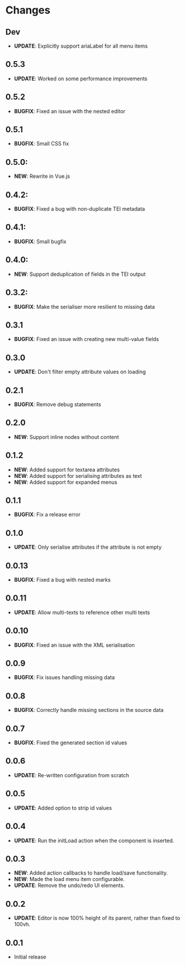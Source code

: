 # Changes

## Dev

* **UPDATE**: Explicitly support ariaLabel for all menu items

## 0.5.3

* **UPDATE**: Worked on some performance improvements

## 0.5.2

* **BUGFIX**: Fixed an issue with the nested editor

## 0.5.1

* **BUGFIX**: Small CSS fix

## 0.5.0:

* **NEW**: Rewrite in Vue.js

## 0.4.2:

* **BUGFIX**: Fixed a bug with non-duplicate TEI metadata

## 0.4.1:

* **BUGFIX**: Small bugfix

## 0.4.0:

* **NEW**: Support deduplication of fields in the TEI output

## 0.3.2:

* **BUGFIX**: Make the serialiser more resilient to missing data

## 0.3.1

* **BUGFIX**: Fixed an issue with creating new multi-value fields

## 0.3.0

* **UPDATE**: Don't filter empty attribute values on loading

## 0.2.1

* **BUGFIX**: Remove debug statements

## 0.2.0

* **NEW**: Support inline nodes without content

## 0.1.2

* **NEW**: Added support for textarea attributes
* **NEW**: Added support for serialising attributes as text
* **NEW**: Added support for expanded menus

## 0.1.1

* **BUGFIX**: Fix a release error

## 0.1.0

* **UPDATE**: Only serialise attributes if the attribute is not empty

## 0.0.13

* **BUGFIX**: Fixed a bug with nested marks

## 0.0.11

* **UPDATE**: Allow multi-texts to reference other multi texts

## 0.0.10

* **BUGFIX**: Fixed an issue with the XML serialisation

## 0.0.9

* **BUGFIX**: Fix issues handling missing data

## 0.0.8

* **BUGFIX**: Correctly handle missing sections in the source data

## 0.0.7

* **BUGFIX**: Fixed the generated section id values

## 0.0.6

* **UPDATE**: Re-written configuration from scratch

## 0.0.5

* **UPDATE**: Added option to strip id values

## 0.0.4

* **UPDATE**: Run the initLoad action when the component is inserted.

## 0.0.3

* **NEW**: Added action callbacks to handle load/save functionality.
* **NEW**: Made the load menu item configurable.
* **UPDATE**: Remove the undo/redo UI elements.

## 0.0.2

* **UPDATE**: Editor is now 100% height of its parent, rather than fixed to 100vh.

## 0.0.1

* Initial release
